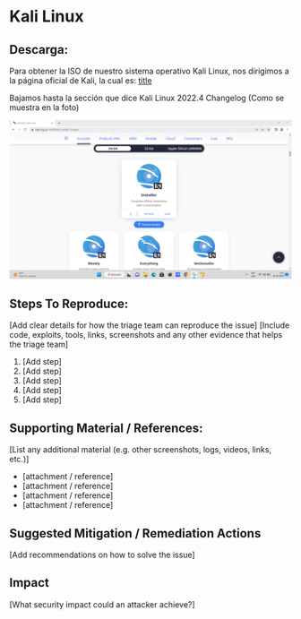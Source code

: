 # Kali Linux

## Descarga:
Para obtener la ISO de nuestro sistema operativo Kali Linux, nos dirigimos a la página oficial de Kali, la cual es: [title](https://www.kali.org/get-kali/#kali-installer-images)

Bajamos hasta la sección que dice Kali Linux 2022.4 Changelog (Como se muestra en la foto)

![alt text](https://github.com/fpardot/Kali/blob/161407f4d4992be149e482badefbb8530a0b9f01/img/2.png)

## Steps To Reproduce:
[Add clear details for how the triage team can reproduce the issue]
[Include code, exploits, tools, links, screenshots and any other evidence that helps the triage team]

  1. [Add step]
  2. [Add step]
  3. [Add step]
  4. [Add step]
  5. [Add step]

## Supporting Material / References:
[List any additional material (e.g. other screenshots, logs, videos, links, etc.)]

  * [attachment / reference]
  * [attachment / reference]
  * [attachment / reference]
  * [attachment / reference]

## Suggested Mitigation / Remediation Actions
[Add recommendations on how to solve the issue]

## Impact
[What security impact could an attacker achieve?]
